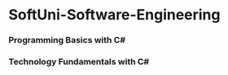 # SoftUni-Software-Engineering

### Programming Basics with C#

### Technology Fundamentals with C#
